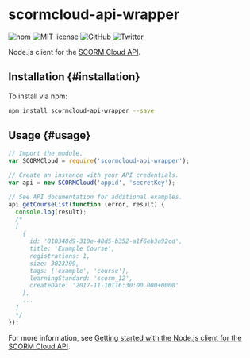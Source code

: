# scormcloud-api-wrapper

[![npm](https://img.shields.io/npm/v/office-document-properties.svg?style=flat)](https://www.npmjs.com/package/scormcloud-api-wrapper)
[![MIT license](https://img.shields.io/badge/license-MIT-brightgreen.svg)](https://github.com/swestmoreland/scormcloud-api-wrapper/blob/master/LICENSE)
[![GitHub](https://img.shields.io/github/stars/swestmoreland/scormcloud-api-wrapper.svg?style=social&logo=github&label=Stars)](https://github.com/swestmoreland/scormcloud-api-wrapper/)
[![Twitter](https://img.shields.io/twitter/follow/swestmoreland.svg?style=social&logo=twitter&label=Follow)](https://twitter.com/intent/follow?screen_name=swestmoreland)

Node.js client for the [SCORM Cloud API](https://cloud.scorm.com/docs/index.html).

## Installation {#installation}

To install via npm:

```sh
npm install scormcloud-api-wrapper --save
```

## Usage {#usage}

```js
// Import the module.
var SCORMCloud = require('scormcloud-api-wrapper');

// Create an instance with your API credentials.
var api = new SCORMCloud('appid', 'secretKey');

// See API documentation for additional examples.
api.getCourseList(function (error, result) {
  console.log(result);
  /*
  [
    {
      id: '810348d9-318e-48d5-b352-a1f6eb3a92cd',
      title: 'Example Course',
      registrations: 1,
      size: 3023399,
      tags: ['example', 'course'],
      learningStandard: 'scorm_12',
      createDate: '2017-11-10T16:30:00.000+0000'
    },
    ...
  ]
  */
});
```

For more information, see [Getting started with the Node.js client for the SCORM Cloud API](https://stevenwestmoreland.com/2017/11/nodejs-client-for-scormcloud-api.html).
